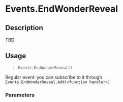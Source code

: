 # Events.EndWonderReveal
## Description
TBD

## Usage
> `Events.EndWonderReveal()`

Regular event: you can subscribe to it through `Events.EndWonderReveal.Add(<function handler>)`

### Parameters
